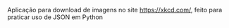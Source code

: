 Aplicação para download de imagens no site https://xkcd.com/, feito para praticar uso de JSON em Python
